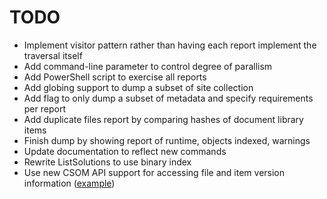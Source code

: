 # TODO

- Implement visitor pattern rather than having each report implement the traversal itself
- Add command-line parameter to control degree of parallism
- Add PowerShell script to exercise all reports
- Add globing support to dump a subset of site collection
- Add flag to only dump a subset of metadata and specify requirements per report
- Add duplicate files report by comparing hashes of document library items
- Finish dump by showing report of runtime, objects indexed, warnings
- Update documentation to reflect new commands
- Rewrite ListSolutions to use binary index
- Use new CSOM API support for accessing file and item version information ([example](https://dev.office.com/blogs/new-sharepoint-csom-version-released-for-Office-365-september-2017))
